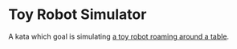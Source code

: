 Toy Robot Simulator
===================

A kata which goal is simulating [a toy robot roaming around a table][problem].

  [problem]: PROBLEM.md

